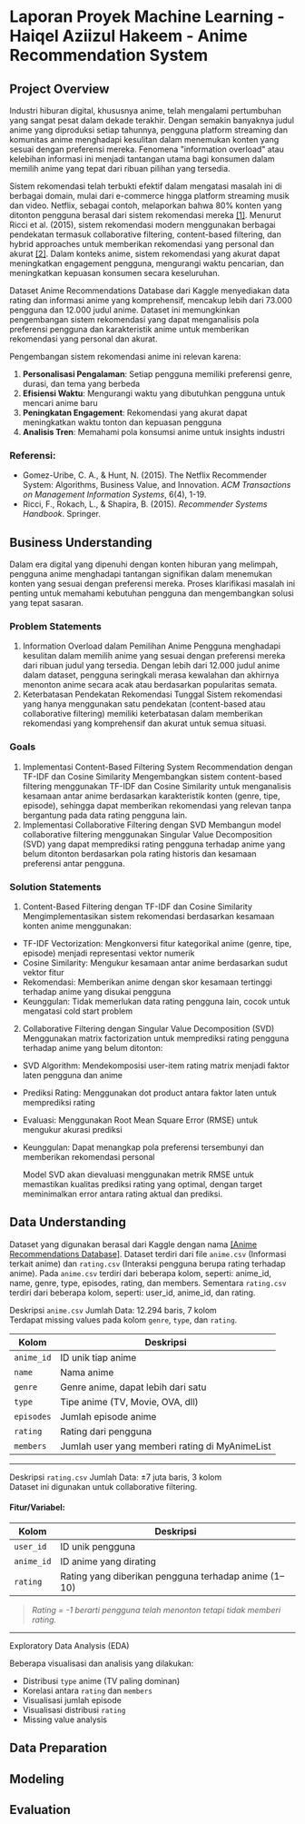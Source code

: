 # Laporan Proyek Machine Learning - Haiqel Aziizul Hakeem - Anime Recommendation System
## Project Overview

Industri hiburan digital, khususnya anime, telah mengalami pertumbuhan yang sangat pesat dalam dekade terakhir. Dengan semakin banyaknya judul anime yang diproduksi setiap tahunnya, pengguna platform streaming dan komunitas anime menghadapi kesulitan dalam menemukan konten yang sesuai dengan preferensi mereka. Fenomena "information overload" atau kelebihan informasi ini menjadi tantangan utama bagi konsumen dalam memilih anime yang tepat dari ribuan pilihan yang tersedia.

Sistem rekomendasi telah terbukti efektif dalam mengatasi masalah ini di berbagai domain, mulai dari e-commerce hingga platform streaming musik dan video. Netflix, sebagai contoh, melaporkan bahwa 80% konten yang ditonton pengguna berasal dari sistem rekomendasi mereka [[1]](https://dl.acm.org/doi/10.1145/2843948). Menurut Ricci et al. (2015), sistem rekomendasi modern menggunakan berbagai pendekatan termasuk collaborative filtering, content-based filtering, dan hybrid approaches untuk memberikan rekomendasi yang personal dan akurat [[2]](https://www.researchgate.net/publication/227268858_Recommender_Systems_Handbook). Dalam konteks anime, sistem rekomendasi yang akurat dapat meningkatkan engagement pengguna, mengurangi waktu pencarian, dan meningkatkan kepuasan konsumen secara keseluruhan.

Dataset Anime Recommendations Database dari Kaggle menyediakan data rating dan informasi anime yang komprehensif, mencakup lebih dari 73.000 pengguna dan 12.000 judul anime. Dataset ini memungkinkan pengembangan sistem rekomendasi yang dapat menganalisis pola preferensi pengguna dan karakteristik anime untuk memberikan rekomendasi yang personal dan akurat.

Pengembangan sistem rekomendasi anime ini relevan karena:
1. **Personalisasi Pengalaman**: Setiap pengguna memiliki preferensi genre, durasi, dan tema yang berbeda
2. **Efisiensi Waktu**: Mengurangi waktu yang dibutuhkan pengguna untuk mencari anime baru
3. **Peningkatan Engagement**: Rekomendasi yang akurat dapat meningkatkan waktu tonton dan kepuasan pengguna
4. **Analisis Tren**: Memahami pola konsumsi anime untuk insights industri

### Referensi:
- Gomez-Uribe, C. A., & Hunt, N. (2015). The Netflix Recommender System: Algorithms, Business Value, and Innovation. *ACM Transactions on Management Information Systems*, 6(4), 1-19.
- Ricci, F., Rokach, L., & Shapira, B. (2015). *Recommender Systems Handbook*. Springer.
  
## Business Understanding

Dalam era digital yang dipenuhi dengan konten hiburan yang melimpah, pengguna anime menghadapi tantangan signifikan dalam menemukan konten yang sesuai dengan preferensi mereka. Proses klarifikasi masalah ini penting untuk memahami kebutuhan pengguna dan mengembangkan solusi yang tepat sasaran.

### Problem Statements

1. Information Overload dalam Pemilihan Anime
Pengguna menghadapi kesulitan dalam memilih anime yang sesuai dengan preferensi mereka dari ribuan judul yang tersedia. Dengan lebih dari 12.000 judul anime dalam dataset, pengguna seringkali merasa kewalahan dan akhirnya menonton anime secara acak atau berdasarkan popularitas semata.
2. Keterbatasan Pendekatan Rekomendasi Tunggal
Sistem rekomendasi yang hanya menggunakan satu pendekatan (content-based atau collaborative filtering) memiliki keterbatasan dalam memberikan rekomendasi yang komprehensif dan akurat untuk semua situasi.

### Goals
1. Implementasi Content-Based Filtering System Recommendation dengan TF-IDF dan Cosine Similarity
Mengembangkan sistem content-based filtering menggunakan TF-IDF dan Cosine Similarity untuk menganalisis kesamaan antar anime berdasarkan karakteristik konten (genre, tipe, episode), sehingga dapat memberikan rekomendasi yang relevan tanpa bergantung pada data rating pengguna lain.
2. Implementasi Collaborative Filtering dengan SVD
Membangun model collaborative filtering menggunakan Singular Value Decomposition (SVD) yang dapat memprediksi rating pengguna terhadap anime yang belum ditonton berdasarkan pola rating historis dan kesamaan preferensi antar pengguna.

### Solution Statements
1. Content-Based Filtering dengan TF-IDF dan Cosine Similarity
Mengimplementasikan sistem rekomendasi berdasarkan kesamaan konten anime menggunakan:
- TF-IDF Vectorization: Mengkonversi fitur kategorikal anime (genre, tipe, episode) menjadi representasi vektor numerik
- Cosine Similarity: Mengukur kesamaan antar anime berdasarkan sudut vektor fitur
- Rekomendasi: Memberikan anime dengan skor kesamaan tertinggi terhadap anime yang disukai pengguna
- Keunggulan: Tidak memerlukan data rating pengguna lain, cocok untuk mengatasi cold start problem

2. Collaborative Filtering dengan Singular Value Decomposition (SVD)
Menggunakan matrix factorization untuk memprediksi rating pengguna terhadap anime yang belum ditonton:

- SVD Algorithm: Mendekomposisi user-item rating matrix menjadi faktor laten pengguna dan anime
- Prediksi Rating: Menggunakan dot product antara faktor laten untuk memprediksi rating
- Evaluasi: Menggunakan Root Mean Square Error (RMSE) untuk mengukur akurasi prediksi
- Keunggulan: Dapat menangkap pola preferensi tersembunyi dan memberikan rekomendasi personal

  Model SVD akan dievaluasi menggunakan metrik RMSE untuk memastikan kualitas prediksi rating yang optimal, dengan target meminimalkan error antara rating aktual dan prediksi.

## Data Understanding
Dataset yang digunakan berasal dari Kaggle dengan nama [[Anime Recommendations Database]](https://www.kaggle.com/datasets/CooperUnion/anime-recommendations-database). Dataset terdiri dari file `anime.csv` (Informasi terkait anime) dan `rating.csv` (Interaksi pengguna berupa rating terhadap anime). Pada `anime.csv` terdiri dari beberapa kolom, seperti: anime_id, name, genre, type, episodes, rating, dan members. Sementara `rating.csv` terdiri dari beberapa kolom, seperti: user_id, anime_id, dan rating.

Deskripsi `anime.csv`
Jumlah Data: 12.294 baris, 7 kolom  
Terdapat missing values pada kolom `genre`, `type`, dan `rating`.

| Kolom       | Deskripsi                                               |
|-------------|---------------------------------------------------------|
| `anime_id`  | ID unik tiap anime                                      |
| `name`      | Nama anime                                              |
| `genre`     | Genre anime, dapat lebih dari satu                      |
| `type`      | Tipe anime (TV, Movie, OVA, dll)                        |
| `episodes`  | Jumlah episode anime                                    |
| `rating`    | Rating dari pengguna                                    |
| `members`   | Jumlah user yang memberi rating di MyAnimeList         |

---

Deskripsi `rating.csv`
Jumlah Data: ±7 juta baris, 3 kolom  
Dataset ini digunakan untuk collaborative filtering.

#### Fitur/Variabel:
| Kolom      | Deskripsi                                               |
|------------|---------------------------------------------------------|
| `user_id`  | ID unik pengguna                                        |
| `anime_id` | ID anime yang dirating                                  |
| `rating`   | Rating yang diberikan pengguna terhadap anime (1–10)    |
> *Rating = -1 berarti pengguna telah menonton tetapi tidak memberi rating.*

---

Exploratory Data Analysis (EDA)

Beberapa visualisasi dan analisis yang dilakukan:
- Distribusi `type` anime (TV paling dominan)
- Korelasi antara `rating` dan `members`
- Visualisasi jumlah episode
- Visualisasi distribusi `rating`
- Missing value analysis

## Data Preparation

## Modeling

## Evaluation
